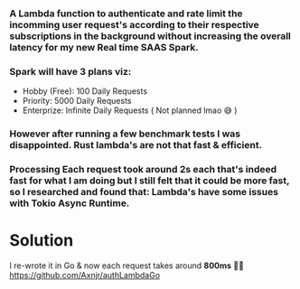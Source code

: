 ### A Lambda function to authenticate and rate limit the incomming user request's according to their respective subscriptions in the background without increasing the overall latency for my new Real time SAAS Spark.
### Spark will have 3 plans viz:

  - Hobby (Free): 100 Daily Requests
  - Priority: 5000 Daily Requests
  - Enterprize: Infinite Daily Requests ( Not planned lmao 😅 )

### However after running a few benchmark tests I was disappointed. Rust lambda's are not that fast & efficient. 
### Processing Each request took around **2s** each that's indeed fast for what I am doing but I still felt that it could be more fast, so I researched and found that: Lambda's have some issues with Tokio Async Runtime.

# Solution
I re-wrote it in Go & now each request takes around **800ms** 🚀🤘 https://github.com/Axnjr/authLambdaGo
